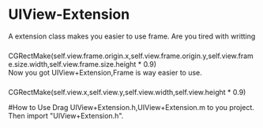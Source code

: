 UIView-Extension
==================================================
A extension class makes you easier to use frame. Are you tired with writting   
###
  CGRectMake(self.view.frame.origin.x,self.view.frame.origin.y,self.view.frame.size.width,self.view.frame.size.height * 0.9)<br>
Now you got UIView+Extension,Frame is way easier to use.
###
  CGRectMake(self.view.x,self.view.y,self.view.width,self.view.height * 0.9)<br>

#How to Use
Drag UIView+Extension.h,UIView+Extension.m to you project. Then import "UIView+Extension.h". 
